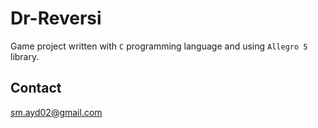 # Dr-Reversi
Game project written with `C` programming language and using `Allegro 5` library.
## Contact
<sm.ayd02@gmail.com>
